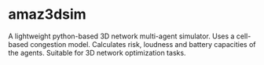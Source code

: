 # amaz3dsim
A lightweight python-based 3D network multi-agent simulator. Uses a cell-based congestion model. Calculates risk, loudness and battery capacities of the agents. Suitable for 3D network optimization tasks.
